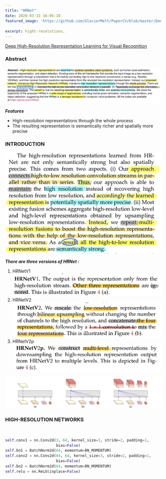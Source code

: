 ```yaml
---
title: "HRNet"
date: 2020-03-31 16:05:18
featured_image: 'https://github.com/GlacierMelt/PaperCV/blob/master/Deep%20High-Resolution%20Representation%20Learning%20for%20Visual%20Recognition/images/Abstrack.jpg?raw=true'

excerpt: hight-resolutions, 
---
```


[Deep High-Resolution Representation Learning for Visual Recognition](https://arxiv.org/abs/1908.07919)

### Abstract
![Abstract](https://github.com/GlacierMelt/PaperCV/blob/master/Deep%20High-Resolution%20Representation%20Learning%20for%20Visual%20Recognition/images/Abstrack.jpg?raw=true)

***Features***
* High-resolution representations through the whole process
* The resulting representation is semantically richer and spatially more precise

### INTRODUCTION
![introduction](https://github.com/GlacierMelt/PaperCV/blob/master/Deep%20High-Resolution%20Representation%20Learning%20for%20Visual%20Recognition/images/INTRODUCTION.jpg?raw=true)

***There are three versions of HRNet :***

1. HRNetV1
![](https://github.com/GlacierMelt/PaperCV/blob/master/Deep%20High-Resolution%20Representation%20Learning%20for%20Visual%20Recognition/images/HRNetV1.jpg?raw=true)
2. HRNetV2
![](https://github.com/GlacierMelt/PaperCV/blob/master/Deep%20High-Resolution%20Representation%20Learning%20for%20Visual%20Recognition/images/HRNetV2.jpg?raw=true)
3. HRNetV2p
![](https://github.com/GlacierMelt/PaperCV/blob/master/Deep%20High-Resolution%20Representation%20Learning%20for%20Visual%20Recognition/images/HRNetV2p.jpg?raw=true)

![figure4](https://github.com/GlacierMelt/PaperCV/blob/master/Deep%20High-Resolution%20Representation%20Learning%20for%20Visual%20Recognition/images/Figure4.jpg?raw=true)

### HIGH-RESOLUTION NETWORKS

![]()
```python
self.conv1 = nn.Conv2d(3, 64, kernel_size=3, stride=2, padding=1,
                       bias=False)
self.bn1 = BatchNorm2d(64, momentum=BN_MOMENTUM)
self.conv2 = nn.Conv2d(64, 64, kernel_size=3, stride=2, padding=1,
                       bias=False)
self.bn2 = BatchNorm2d(64, momentum=BN_MOMENTUM)
self.relu = nn.ReLU(inplace=False)
```
